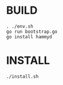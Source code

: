 BUILD
=====
    . ./env.sh
    go run bootstrap.go
    go install hammyd

INSTALL
=======

    ./install.sh
